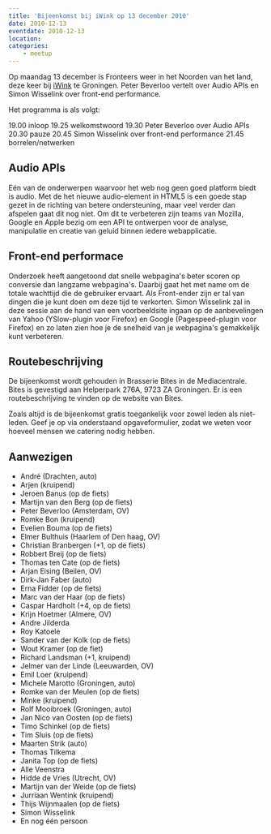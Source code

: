 ```yaml
---
title: 'Bijeenkomst bij iWink op 13 december 2010'
date: 2010-12-13
eventdate: 2010-12-13
location:
categories:
    - meetup
---
```


Op maandag 13 december is Fronteers weer in het Noorden van het land, deze keer bij [iWink](http://iwink.nl) te Groningen. Peter Beverloo vertelt over Audio APIs en Simon Wisselink over front-end performance.

Het programma is als volgt:

19.00 inloop
19.25 welkomstwoord
19.30 Peter Beverloo over Audio APIs
20.30 pauze
20.45 Simon Wisselink over front-end performance
21.45 borrelen/netwerken

## Audio APIs

Eén van de onderwerpen waarvoor het web nog geen goed platform biedt is audio. Met de het nieuwe audio-element in HTML5 is een goede stap gezet in de richting van betere ondersteuning, maar veel verder dan afspelen gaat dit nog niet. Om dit te verbeteren zijn teams van Mozilla, Google en Apple bezig om een API te ontwerpen voor de analyse, manipulatie en creatie van geluid binnen iedere webapplicatie.

## Front-end performace

Onderzoek heeft aangetoond dat snelle webpagina's beter scoren op conversie dan langzame webpagina's. Daarbij gaat het met name om de totale wachttijd die de gebruiker ervaart. Als Front-ender zijn er tal van dingen die je kunt doen om deze tijd te verkorten. Simon Wisselink zal in deze sessie aan de hand van een voorbeeldsite ingaan op de aanbevelingen van Yahoo (YSlow-plugin voor Firefox) en Google (Pagespeed-plugin voor Firefox) en zo laten zien hoe je de snelheid van je webpagina's gemakkelijk kunt verbeteren.

## Routebeschrijving

De bijeenkomst wordt gehouden in Brasserie Bites in de Mediacentrale. Bites is gevestigd aan Helperpark 276A, 9723 ZA Groningen. Er is een routebeschrijving te vinden op de website van Bites.

Zoals altijd is de bijeenkomst gratis toegankelijk voor zowel leden als niet-leden. Geef je op via onderstaand opgaveformulier, zodat we weten voor hoeveel mensen we catering nodig hebben.

## Aanwezigen

-   André (Drachten, auto)
-   Arjen (kruipend)
-   Jeroen Banus (op de fiets)
-   Martijn van den Berg (op de fiets)
-   Peter Beverloo (Amsterdam, OV)
-   Romke Bon (kruipend)
-   Evelien Bouma (op de fiets)
-   Elmer Bulthuis (Haarlem of Den haag, OV)
-   Christian Branbergen (+1, op de fiets)
-   Robbert Breij (op de fiets)
-   Thomas ten Cate (op de fiets)
-   Arjan Eising (Beilen, OV)
-   Dirk-Jan Faber (auto)
-   Erna Fidder (op de fiets)
-   Marc van der Haar (op de fiets)
-   Caspar Hardholt (+4, op de fiets)
-   Krijn Hoetmer (Almere, OV)
-   Andre Jilderda
-   Roy Katoele
-   Sander van der Kolk (op de fiets)
-   Wout Kramer (op de fiet)
-   Richard Landsman (+1, kruipend)
-   Jelmer van der Linde (Leeuwarden, OV)
-   Emil Loer (kruipend)
-   Michele Marotto (Groningen, auto)
-   Romke van der Meulen (op de fiets)
-   Minke (kruipend)
-   Rolf Mooibroek (Groningen, auto)
-   Jan Nico van Oosten (op de fiets)
-   Timo Schinkel (op de fiets)
-   Tim Sluis (op de fiets)
-   Maarten Strik (auto)
-   Thomas Tilkema
-   Janita Top (op de fiets)
-   Alle Veenstra
-   Hidde de Vries (Utrecht, OV)
-   Martijn van der Weide (op de fiets)
-   Jurriaan Wentink (kruipend)
-   Thijs Wijnmaalen (op de fiets)
-   Simon Wisselink
-   En nog één persoon
